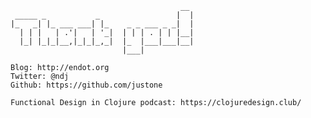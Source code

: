 

                                          __
     _____ _           _                 |  |
    |_   _| |_ ___ ___| |_    _ _ ___ _ _|  |
      | | |   | .'|   | '_|  | | | . | | |__|
      |_| |_|_|__,|_|_|_,_|  |_  |___|___|__|
                             |___|

    Blog: http://endot.org
    Twitter: @ndj
    Github: https://github.com/justone

    Functional Design in Clojure podcast: https://clojuredesign.club/
